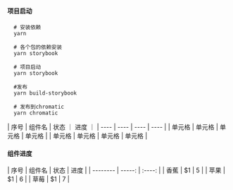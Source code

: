 #### 项目启动

  ```
    # 安装依赖
    yarn

    # 各个包的依赖安装
    yarn storybook

    # 项目启动
    yarn storybook

    #发布
    yarn build-storybook
    
    # 发布到chromatic
    yarn chromatic
  ```
  
 
|  序号   | 组件名 | 状态 ｜ 进度 ｜ 
|  ----  | ----  |  ----  | ----  |
| 单元格  | 单元格 | 单元格  | 单元格 |
| 单元格  | 单元格 | 单元格  | 单元格 |

#### 组件进度
| 序号        | 组件名    |  状态  |  进度  |
| --------   | -----:  | :----: |
| 香蕉        | $1      |   5    |
| 苹果        | $1      |   6    |
| 草莓        | $1      |   7    |
